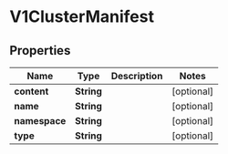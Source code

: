 # V1ClusterManifest

## Properties
Name | Type | Description | Notes
------------ | ------------- | ------------- | -------------
**content** | **String** |  |  [optional]
**name** | **String** |  |  [optional]
**namespace** | **String** |  |  [optional]
**type** | **String** |  |  [optional]
